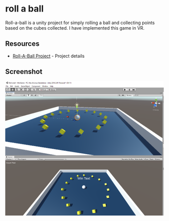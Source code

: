 # roll a ball
 Roll-a-ball is a unity project for simply rolling a ball and collecting points based on the cubes collected. I have implemented this game in VR.

## Resources
* [Roll-A-Ball Project](https://learn.unity.com/project/roll-a-ball-tutorials) - Project details

## Screenshot
 ![Screenshot](ss.PNG)
